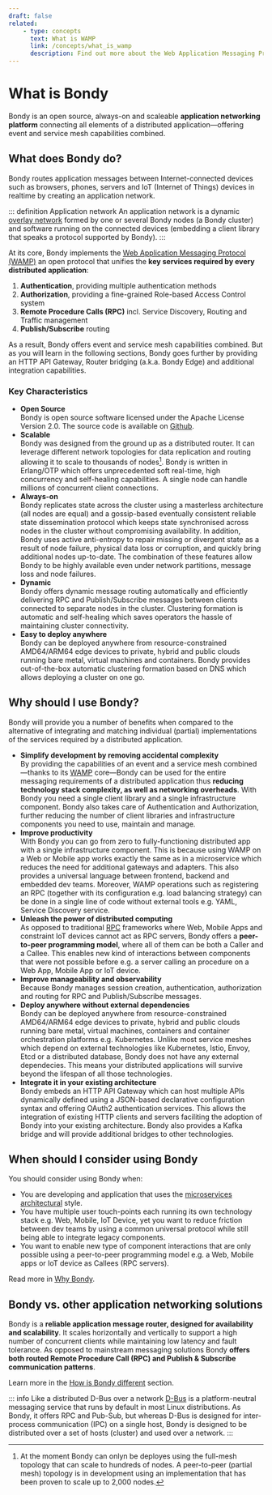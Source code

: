 ```yaml
---
draft: false
related:
    - type: concepts
      text: What is WAMP
      link: /concepts/what_is_wamp
      description: Find out more about the Web Application Messaging Protocol
---
```


# What is Bondy
Bondy is an open source, always-on and scaleable **application networking platform** connecting all elements of a distributed application—offering event and service mesh capabilities combined.

## What does Bondy do?
Bondy routes application messages between Internet-connected devices such as browsers, phones, servers and IoT (Internet of Things) devices in realtime by creating an application network.

::: definition Application network
An application network is a dynamic [overlay network](https://en.wikipedia.org/wiki/Overlay_network) formed by one or several Bondy nodes (a Bondy cluster) and software running on the connected devices (embedding a client library that speaks a protocol supported by Bondy).
:::

<ZoomImg src="/assets/bondy_diagram.png" caption="Bondy application network"/>

At its core, Bondy implements the [Web Application Messaging Protocol (WAMP)](/concepts/what_is_wamp) an open protocol that unifies the **key services required by every distributed application**:
1. **Authentication**, providing multiple authentication methods
1. **Authorization**, providing a fine-grained Role-based Access Control system
1. **Remote Procedure Calls (RPC)** incl. Service Discovery, Routing and Traffic management
1. **Publish/Subscribe** routing

As a result, Bondy offers event and service mesh capabilities combined. But as you will learn in the following sections, Bondy goes further by providing an HTTP API Gateway, Router bridging (a.k.a. Bondy Edge) and additional integration capabilities.


### Key Characteristics

- **Open Source**<br>Bondy is open source software licensed under the Apache License Version 2.0. The source code is available on [Github](https://github.com/bondy-io/bondy).
- **Scalable**<br>Bondy was designed from the ground up as a distributed router. It can leverage different network topologies for data replication and routing allowing it to scale to thousands of nodes[^topo]. Bondy is written in Erlang/OTP which offers unprecedented soft real-time, high concurrency and self-healing capabilities. A single node can handle millions of concurrent client connections.
- **Always-on**<br>Bondy replicates state across the cluster using a masterless architecture (all nodes are equal) and a gossip-based eventually consistent reliable state dissemination protocol which keeps state synchronised across nodes in the cluster without compromising availability. In addition, Bondy uses active anti-entropy to repair missing or divergent state as a result of node failure, physical data loss or corruption, and quickly bring additional nodes up-to-date. The combination of these features allow Bondy to be highly available even under network partitions, message loss and node failures.
- **Dynamic**<br>Bondy offers dynamic message routing automatically and efficiently delivering RPC and Publish/Subscribe messages between clients connected to separate nodes in the cluster. Clustering formation is automatic and self-healing which saves operators the hassle of maintaining cluster connectivity.
- **Easy to deploy anywhere**<br>Bondy can be deployed anywhere from resource-constrained AMD64/ARM64 edge devices to private, hybrid and public clouds running bare metal, virtual machines and containers. Bondy provides out-of-the-box automatic clustering formation based on DNS which allows deploying a cluster on one go.

## Why should I use Bondy?
<!-- Key Benefits -->
Bondy will provide you a number of benefits when compared to the alternative of integrating and matching individual (partial) implementations of the services required by a distributed application.

- **Simplify development by removing accidental complexity**<br>By providing the capabilities of an event and a service mesh combined—thanks to its [WAMP](/concepts/what_is_wamp) core—Bondy can be used for the entire messaging requirements of a distributed application thus **reducing technology stack complexity, as well as networking overheads**. With Bondy you need a single client library and a single infrastructure component. Bondy also takes care of Authentication and Authorization, further reducing the number of client libraries and infrastructure components you need to use, maintain and manage.
- **Improve productivity**<br>With Bondy you can go from zero to fully-functioning distributed app with a single infrastructure component. This is because using WAMP on a Web or Mobile app works exactly the same as in a microservice which reduces the need for additional gateways and adapters. This also provides a universal language between frontend, backend and embedded dev teams. Moreover, WAMP operations such as registering an RPC (together with its configuration e.g. load balancing strategy) can be done in a single line of code without external tools e.g. YAML, Service Discovery service.
- **Unleash the power of distributed computing**<br>As opposed to traditional [RPC](https://en.wikipedia.org/wiki/Remote_procedure_call) frameworks where Web, Mobile Apps and constraint IoT devices cannot act as RPC servers, Bondy offers a **peer-to-peer programming model**, where all of them can be both a Caller and a Callee. This enables new kind of interactions between components that were not possible before e.g. a server calling an procedure on a Web App, Mobile App or IoT device.
- **Improve manageability and observability**<br>Because Bondy manages session creation, authentication, authorization and routing for RPC and Publish/Subscribe messages.
- **Deploy anywhere without external dependencies**<br>Bondy can be deployed anywhere from resource-constrained AMD64/ARM64 edge devices to private, hybrid and public clouds running bare metal, virtual machines, containers and container orchestration platforms e.g. Kubernetes. Unlike most service meshes which depend on external technologies like Kubernetes, Istio, Envoy, Etcd or a distributed database, Bondy does not have any external dependecies. This means your distributed applications will survive beyond the lifespan of all those technologies.
- **Integrate it in your existing architecture**<br>Bondy embeds an HTTP API Gateway which can host multiple APIs dynamically defined using a JSON-based declarative configuration syntax and offering OAuth2 authentication services. This allows the integration of existing HTTP clients and servers faciliting the adoption of Bondy into your existing architecture. Bondy also provides a Kafka bridge and will provide additional bridges to other technologies.

## When should I consider using Bondy

[^cmeik]: Christopher Meiklejohn, Strangeloop 2022 [Resilient Microservices without the Chaos](https://www.youtube.com/watch?v=F32peAwCPlM)

You should consider using Bondy when:

* You are developing and application that uses the [microservices architectural](/reference/glossary#microservices-architecture) style.
* You have multiple user touch-points each running its own technology stack e.g. Web, Mobile, IoT Device, yet you want to reduce friction between dev teams by using a common universal protocol while still being able to integrate legacy components.
* You want to enable new type of component interactions that are only possible using a peer-to-peer programming model e.g. a Web, Mobile apps or IoT device as Callees (RPC servers).

Read more in [Why Bondy](/concepts/why_bondy).


## Bondy vs. other application networking solutions
Bondy is a **reliable application message router, designed for availability and scalability**. It scales horizontally and vertically to support a high number of concurrent clients while maintaining low latency and fault tolerance. As opposed to mainstream messaging solutions Bondy **offers both routed Remote Procedure Call (RPC) and Publish & Subscribe communication patterns**.

Learn more in the [How is Bondy different](/concepts/how_is_bondy_different) section.

::: info Like a distributed D-Bus over a network
[D-Bus](https://en.wikipedia.org/wiki/D-Bus) is a platform-neutral messaging service that runs by default in most Linux distributions. As Bondy, it offers RPC and Pub-Sub, but whereas  D-Bus is designed for inter-process communication (IPC) on a single host, Bondy is designed to be distributed over a set of hosts (cluster) and used over a network.
:::


[^topo]: At the moment Bondy can onlyn be deployes using the full-mesh topology that can scale to hundreds of nodes. A peer-to-peer (partial mesh) topology is in development using an implementation that has been proven to scale up to 2,000 nodes.